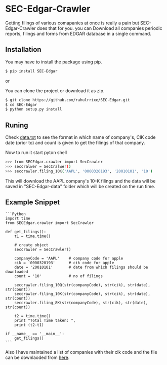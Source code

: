 SEC-Edgar-Crawler
=============

 Getting filings of various comapanies at once is really a pain but SEC-Edgar-Crawler does that for you.
 you can Download all companies  periodic reports, filings and forms from EDGAR database in a single command.

Installation
------------- 
 You may have to install the package using pip.
 ```bash
 $ pip install SEC-Edgar
 ```
 or

 You can clone the project or download it as zip.
 ```bash
 $ git clone https://github.com/rahulrrixe/SEC-Edgar.git
 $ cd SEC-Edgar
 $ python setup.py install
 ```

Runing
-------
 Check [data.txt][1] to see the format in which name of company's, CIK code date (prior to) and count is given to get the filings of that company.
 
 Now to run it start pyton shell
   ```bash
  >>> from SECEdgar.crawler import SecCrawler
  >>> seccralwer = SecCralwer()
  >>> seccrawler.filing_10K('AAPL', '0000320193', '20010101', '10')
   ```
 This will download the AAPL company's 10-K filings and the data will be saved in "SEC-Edgar-data" folder which will be created on the run time.


Example Snippet
---------------
	```Python
	import time
	from SECEdgar.crawler import SecCrawler

	def get_filings():
		t1 = time.time()
		
		# create object
		seccrawler = SecCrawler()

		companyCode = 'AAPL'    # company code for apple 
		cik = '0000320193'      # cik code for apple
		date = '20010101'       # date from which filings should be downloaded
		count = '10'            # no of filings
		
		seccrawler.filing_10Q(str(companyCode), str(cik), str(date), str(count))
		seccrawler.filing_10K(str(companyCode), str(cik), str(date), str(count))
		seccrawler.filing_8K(str(companyCode), str(cik), str(date), str(count))

		t2 = time.time()
		print "Total Time taken: ",
		print (t2-t1)
		
	if __name__ == '__main__':
		get_filings()	
	```
Also I have maintained a list of companies with their cik code and the file can be downlaoded from [here][2].

[1]: https://github.com/rahulrrixe/SEC-Edgar/blob/master/SECEdgar/data.txt
[2]: https://github.com/rahulrrixe/SEC-Edgar/blob/master/SECEdgar/companylist.txt